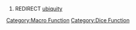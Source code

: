 1.  REDIRECT [ubiquity](ubiquity "wikilink")

[Category:Macro Function](Category:Macro_Function "wikilink")
[Category:Dice Function](Category:Dice_Function "wikilink")